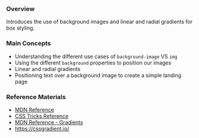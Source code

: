 ### Overview

Introduces the use of background images and linear and radial gradients for box styling.

### Main Concepts

- Understanding the different use cases of `background-image` VS `img`
- Using the different `background` properties to position our images
- Linear and radial gradients
- Positioning text over a background image to create a simple landing page

### Reference Materials

- [MDN Reference](https://developer.mozilla.org/en-US/docs/Web/CSS/background-image)
- [CSS Tricks Reference](https://css-tricks.com/almanac/properties/b/background-image/)
- [MDN Reference - Gradients](https://developer.mozilla.org/en-US/docs/Web/CSS/CSS_Images/Using_CSS_gradients)
- https://cssgradient.io/

